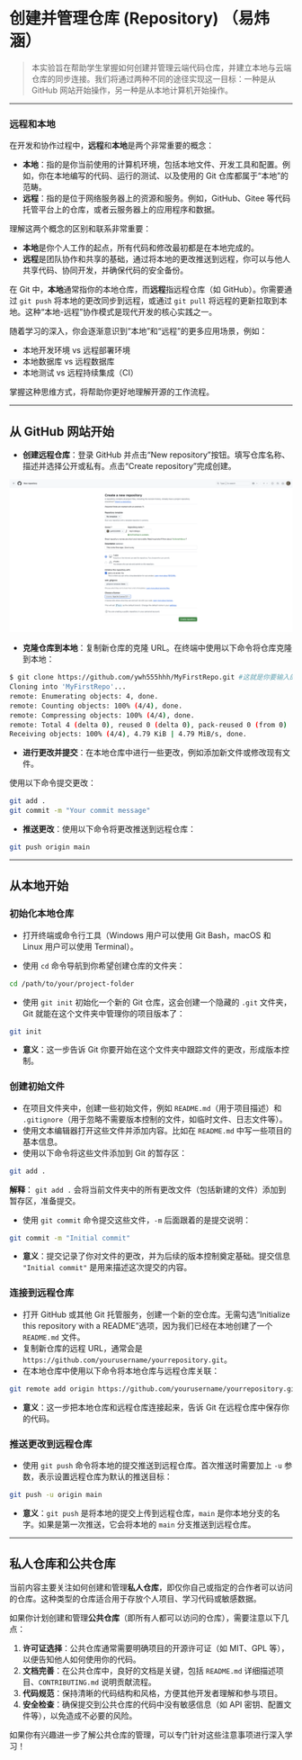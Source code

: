 # 创建并管理仓库 (Repository) （易炜涵）

> 本实验旨在帮助学生掌握如何创建并管理云端代码仓库，并建立本地与云端仓库的同步连接。我们将通过两种不同的途径实现这一目标：一种是从 GitHub 网站开始操作，另一种是从本地计算机开始操作。

---

### 远程和本地

在开发和协作过程中，**远程**和**本地**是两个非常重要的概念：

- **本地**：指的是你当前使用的计算机环境，包括本地文件、开发工具和配置。例如，你在本地编写的代码、运行的测试、以及使用的 Git 仓库都属于“本地”的范畴。
- **远程**：指的是位于网络服务器上的资源和服务。例如，GitHub、Gitee 等代码托管平台上的仓库，或者云服务器上的应用程序和数据。

理解这两个概念的区别和联系非常重要：
- **本地**是你个人工作的起点，所有代码和修改最初都是在本地完成的。
- **远程**是团队协作和共享的基础，通过将本地的更改推送到远程，你可以与他人共享代码、协同开发，并确保代码的安全备份。

在 Git 中，**本地**通常指你的本地仓库，而**远程**指远程仓库（如 GitHub）。你需要通过 `git push` 将本地的更改同步到远程，或通过 `git pull` 将远程的更新拉取到本地。这种“本地-远程”协作模式是现代开发的核心实践之一。

随着学习的深入，你会逐渐意识到“本地”和“远程”的更多应用场景，例如：

- 本地开发环境 vs 远程部署环境
- 本地数据库 vs 远程数据库
- 本地测试 vs 远程持续集成（CI）

掌握这种思维方式，将帮助你更好地理解开源的工作流程。

---

## 从 GitHub 网站开始

- **创建远程仓库**：登录 GitHub 并点击“New repository”按钮。填写仓库名称、描述并选择公开或私有。点击“Create repository”完成创建。

![Create-repo](../../../assets/createrepo.png)

- **克隆仓库到本地**：复制新仓库的克隆 URL。在终端中使用以下命令将仓库克隆到本地：

```bash
$ git clone https://github.com/ywh555hhh/MyFirstRepo.git #这就是你要输入的命令，你要输入的网址和这个会不一样
Cloning into 'MyFirstRepo'...
remote: Enumerating objects: 4, done.
remote: Counting objects: 100% (4/4), done.
remote: Compressing objects: 100% (4/4), done.
remote: Total 4 (delta 0), reused 0 (delta 0), pack-reused 0 (from 0)
Receiving objects: 100% (4/4), 4.79 KiB | 4.79 MiB/s, done.
```

- **进行更改并提交**：在本地仓库中进行一些更改，例如添加新文件或修改现有文件。

使用以下命令提交更改：

    

```bash
git add .
git commit -m "Your commit message"
```

- **推送更改**：使用以下命令将更改推送到远程仓库：

```bash
git push origin main
```

---

## 从本地开始

### 初始化本地仓库

- 打开终端或命令行工具（Windows 用户可以使用 Git Bash，macOS 和 Linux 用户可以使用 Terminal）。

- 使用 `cd` 命令导航到你希望创建仓库的文件夹：

```bash
cd /path/to/your/project-folder
```

- 使用 `git init` 初始化一个新的 Git 仓库，这会创建一个隐藏的 `.git` 文件夹，Git 就能在这个文件夹中管理你的项目版本了：

```bash
git init
```

- **意义**：这一步告诉 Git 你要开始在这个文件夹中跟踪文件的更改，形成版本控制。

### 创建初始文件

- 在项目文件夹中，创建一些初始文件，例如 `README.md`（用于项目描述）和 `.gitignore`（用于忽略不需要版本控制的文件，如临时文件、日志文件等）。
- 使用文本编辑器打开这些文件并添加内容。比如在 `README.md` 中写一些项目的基本信息。
- 使用以下命令将这些文件添加到 Git 的暂存区：

```bash
git add .
```

**解释**： `git add .` 会将当前文件夹中的所有更改文件（包括新建的文件）添加到暂存区，准备提交。

- 使用 `git commit` 命令提交这些文件，`-m` 后面跟着的是提交说明：

```bash
git commit -m "Initial commit"
```

- **意义**：提交记录了你对文件的更改，并为后续的版本控制奠定基础。提交信息 `"Initial commit"` 是用来描述这次提交的内容。

### 连接到远程仓库

- 打开 GitHub 或其他 Git 托管服务，创建一个新的空仓库。无需勾选“Initialize this repository with a README”选项，因为我们已经在本地创建了一个 `README.md` 文件。
- 复制新仓库的远程 URL，通常会是 `https://github.com/yourusername/yourrepository.git`。
- 在本地仓库中使用以下命令将本地仓库与远程仓库关联：

```bash
git remote add origin https://github.com/yourusername/yourrepository.git
```

- **意义**：这一步把本地仓库和远程仓库连接起来，告诉 Git 在远程仓库中保存你的代码。

### 推送更改到远程仓库

- 使用 `git push` 命令将本地的提交推送到远程仓库。首次推送时需要加上 `-u` 参数，表示设置远程仓库为默认的推送目标：

```bash
git push -u origin main
```

- **意义**：`git push` 是将本地的提交上传到远程仓库，`main` 是你本地分支的名字。如果是第一次推送，它会将本地的 `main` 分支推送到远程仓库。

---

## 私人仓库和公共仓库

当前内容主要关注如何创建和管理**私人仓库**，即仅你自己或指定的合作者可以访问的仓库。这种类型的仓库适合用于存放个人项目、学习代码或敏感数据。

如果你计划创建和管理**公共仓库**（即所有人都可以访问的仓库），需要注意以下几点：

1. **许可证选择**：公共仓库通常需要明确项目的开源许可证（如 MIT、GPL 等），以便告知他人如何使用你的代码。
2. **文档完善**：在公共仓库中，良好的文档是关键，包括 `README.md` 详细描述项目、`CONTRIBUTING.md` 说明贡献流程。
3. **代码规范**：保持清晰的代码结构和风格，方便其他开发者理解和参与项目。
4. **安全检查**：确保提交到公共仓库的代码中没有敏感信息（如 API 密钥、配置文件等），以免造成不必要的风险。

如果你有兴趣进一步了解公共仓库的管理，可以专门针对这些注意事项进行深入学习！
